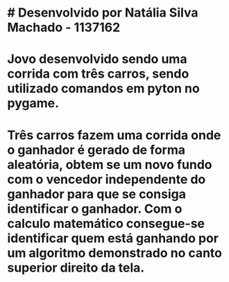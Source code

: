 ﻿# # Desenvolvido por Natália Silva Machado - 1137162
# Jovo desenvolvido sendo uma corrida com três carros, sendo utilizado comandos em pyton no pygame.
# Três carros fazem uma corrida onde o ganhador é gerado de forma aleatória, obtem se um novo fundo com o vencedor independente do ganhador para que se consiga identificar o ganhador. Com o calculo matemático consegue-se identificar quem está ganhando por um algoritmo demonstrado no canto superior direito da tela. 
